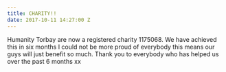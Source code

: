 ```yaml
---
title: CHARITY!!
date: 2017-10-11 14:27:00 Z
---
```


Humanity Torbay are now a registered charity 1175068. We have achieved this in six months I could not be more proud of everybody this means our guys will just benefit so much. Thank you to everybody who has helped us over the past 6 months xx